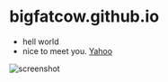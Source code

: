 # bigfatcow.github.io

* hell world
* nice to meet you. [Yahoo](http://www.yahoo.com)

![screenshot]("./imgs/new_rep.png" "Logo Title Text 1")
